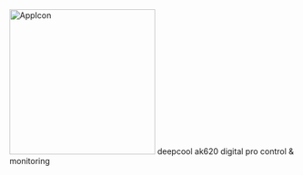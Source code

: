 <img width="256" height="256" alt="AppIcon" src="https://github.com/user-attachments/assets/5eda7a29-a0bf-4772-833c-6c9ce92d1eb8" />
deepcool ak620 digital pro control & monitoring
